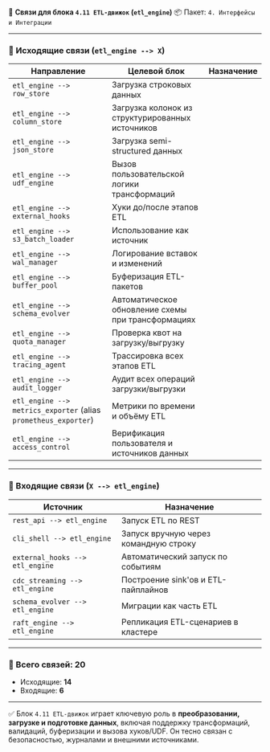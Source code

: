🔗 **Связи для блока `4.11 ETL-движок` (`etl_engine`)**
📦 Пакет: `4. Интерфейсы и Интеграции`

---

### 🔻 Исходящие связи (`etl_engine --> X`)

| Направление                                                     | Целевой блок                                       | Назначение |
| --------------------------------------------------------------- | -------------------------------------------------- | ---------- |
| `etl_engine --> row_store`                                      | Загрузка строковых данных                          |            |
| `etl_engine --> column_store`                                   | Загрузка колонок из структурированных источников   |            |
| `etl_engine --> json_store`                                     | Загрузка semi-structured данных                    |            |
| `etl_engine --> udf_engine`                                     | Вызов пользовательской логики трансформаций        |            |
| `etl_engine --> external_hooks`                                 | Хуки до/после этапов ETL                           |            |
| `etl_engine --> s3_batch_loader`                                | Использование как источник                         |            |
| `etl_engine --> wal_manager`                                    | Логирование вставок и изменений                    |            |
| `etl_engine --> buffer_pool`                                    | Буферизация ETL-пакетов                            |            |
| `etl_engine --> schema_evolver`                                 | Автоматическое обновление схемы при трансформациях |            |
| `etl_engine --> quota_manager`                                  | Проверка квот на загрузку/выгрузку                 |            |
| `etl_engine --> tracing_agent`                                  | Трассировка всех этапов ETL                        |            |
| `etl_engine --> audit_logger`                                   | Аудит всех операций загрузки/выгрузки              |            |
| `etl_engine --> metrics_exporter` (alias `prometheus_exporter`) | Метрики по времени и объёму ETL                    |            |
| `etl_engine --> access_control`                                 | Верификация пользователя и источников данных       |            |

---

### 🔺 Входящие связи (`X --> etl_engine`)

| Источник                        | Назначение                            |
| ------------------------------- | ------------------------------------- |
| `rest_api --> etl_engine`       | Запуск ETL по REST                    |
| `cli_shell --> etl_engine`      | Запуск вручную через командную строку |
| `external_hooks --> etl_engine` | Автоматический запуск по событиям     |
| `cdc_streaming --> etl_engine`  | Построение sink'ов и ETL-пайплайнов   |
| `schema_evolver --> etl_engine` | Миграции как часть ETL                |
| `raft_engine --> etl_engine`    | Репликация ETL-сценариев в кластере   |

---

### 🧩 Всего связей: **20**

* Исходящие: **14**
* Входящие: **6**

---

✅ Блок `4.11 ETL-движок` играет ключевую роль в **преобразовании, загрузке и подготовке данных**, включая поддержку трансформаций, валидаций, буферизации и вызова хуков/UDF. Он тесно связан с безопасностью, журналами и внешними источниками.
